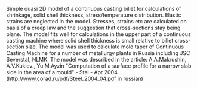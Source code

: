 Simple quasi 2D model of a continuous casting billet for calculations of shrinkage, solid shell thickness, stress/temperature distribution. Elastic strains are neglected in the model. Stresses, strains etc are calculated on basis of a creep law and the suggestion that cross-sections stay being plane.
The model fits well for calculations in the upper part of a continuous casting machine where solid shell thickness is small relative to billet cross-section size. The model was used to calculate mold taper of Continuous Casting Machine for a number of metallurgy plants in Russia including JSC Severstal, NLMK.
The model was described in the article: A.A.Makrushin, A.V.Kuklev., Yu.M.Ayzin "Computation of a surface profile for a narrow slab side in the area of a mould" - Stal - Apr 2004 (http://www.corad.ru/pdf/Steel_2004_04.pdf in russian)
